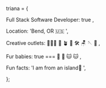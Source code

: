  
triana = {

Full Stack Software Developer: true ,

Location: 'Bend, OR 🇺🇸 ',

Creative outlets: 👩🏽‍💻  🌺  🪴  📝  🛠  🪑  🪡  📸 ,

Fur babies: true === 🐶 🐶 🐱 🐱 , 

Fun facts: 'I am from an island🍍 ',

};
